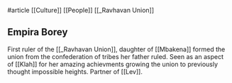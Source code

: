 #article 
[[Culture]]
[[People]]
[[_Ravhavan Union]]

## Empira Borey
First ruler of the [[_Ravhavan Union]], daughter of [[Mbakena]] formed the union from the confederation of tribes her father ruled. Seen as an aspect of [[Klah]] for her amazing achievments growing the union to previously thought impossible heights. Partner of [[Lev]].